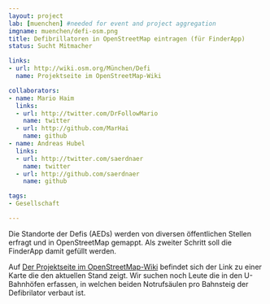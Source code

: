 ```yaml
---
layout: project
lab: [muenchen] #needed for event and project aggregation
imgname: muenchen/defi-osm.png
title: Defibrillatoren in OpenStreetMap eintragen (für FinderApp)
status: Sucht Mitmacher

links:
- url: http://wiki.osm.org/München/Defi
  name: Projektseite im OpenStreetMap-Wiki

collaborators:
- name: Mario Haim
  links:
  - url: http://twitter.com/DrFollowMario
    name: twitter
  - url: http://github.com/MarHai
    name: github
- name: Andreas Hubel
  links:
  - url: http://twitter.com/saerdnaer
    name: twitter
  - url: http://github.com/saerdnaer
    name: github

tags:
- Gesellschaft

---
```


Die Standorte der Defis (AEDs) werden von diversen öffentlichen Stellen erfragt und in OpenStreetMap gemappt. Als zweiter Schritt soll die FinderApp damit gefüllt werden.

Auf <a href="http://wiki.osm.org/München/Defi">Der Projektseite im OpenStreetMap-Wiki</a> befindet sich der Link zu einer Karte die den aktuellen Stand zeigt. Wir suchen noch Leute die in den U-Bahnhöfen erfassen, in welchen beiden Notrufsäulen pro Bahnsteig der Defibrilator verbaut ist.
